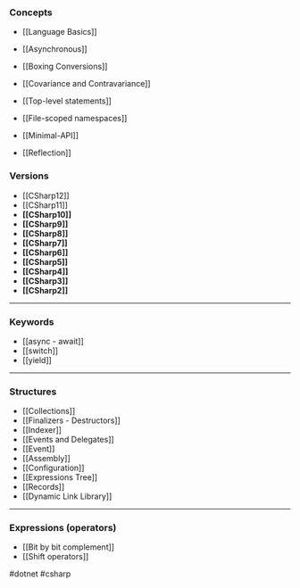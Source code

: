 ### Concepts

* [[Language Basics]]

* [[Asynchronous]]
* [[Boxing Conversions]]
* [[Covariance and Contravariance]]
* [[Top-level statements]]
* [[File-scoped namespaces]]
* [[Minimal-API]]
* [[Reflection]]
### Versions

* [[CSharp12]]
* [[CSharp11]]
* **[[CSharp10]]**
* **[[CSharp9]]**
* **[[CSharp8]]**
* **[[CSharp7]]**
* **[[CSharp6]]**
* **[[CSharp5]]**
* **[[CSharp4]]**
* **[[CSharp3]]**
* **[[CSharp2]]**

<hr>

### Keywords

* [[async - await]]
* [[switch]]
* [[yield]]

<hr>

### Structures

* [[Collections]]
* [[Finalizers - Destructors]]
* [[Indexer]]
* [[Events and Delegates]]
* [[Event]]
* [[Assembly]]
* [[Configuration]]
* [[Expressions Tree]]
* [[Records]]
* [[Dynamic Link Library]]

<hr>

### Expressions (operators)

* [[Bit by bit complement]]
* [[Shift operators]]

#dotnet #csharp
